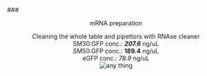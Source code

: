 ###<center>mRNA preparation

Cleaning the whole table and pipettors with RNAse cleaner   
SM30:GFP conc.: ***207.6*** ng/uL  
SM50:GFP conc.: __189.4__ ng/uL  
eGFP conc.: *78.9* ng/uL  
![any thing]()


